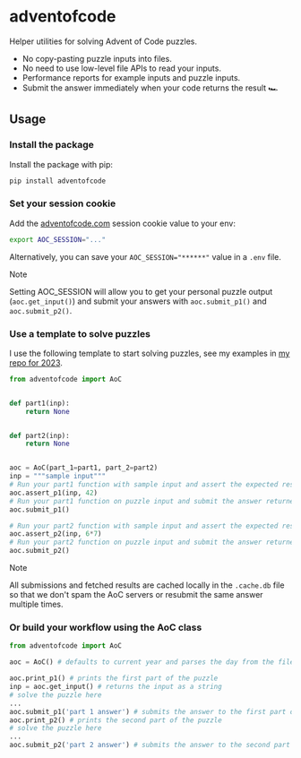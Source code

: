 # adventofcode

Helper utilities for solving Advent of Code puzzles.

* No copy-pasting puzzle inputs into files.
* No need to use low-level file APIs to read your inputs.
* Performance reports for example inputs and puzzle inputs.
* Submit the answer immediately when your code returns the result 🏎️

## Usage

### Install the package

Install the package with pip:
```bash
pip install adventofcode
```

### Set your session cookie

Add the [adventofcode.com](https://adventofcode.com) session cookie value to your env:

```bash
export AOC_SESSION="..."
```

Alternatively, you can save your `AOC_SESSION="******"` value in a `.env` file.

> [!NOTE]
> Setting AOC_SESSION will allow you to get your personal puzzle output (`aoc.get_input()`) and submit your answers with `aoc.submit_p1()` and `aoc.submit_p2()`.

### Use a template to solve puzzles

I use the following template to start solving puzzles, see my examples in [my repo for 2023](https://github.com/anze3db/adventofcode2023).

```python
from adventofcode import AoC


def part1(inp):
    return None


def part2(inp):
    return None


aoc = AoC(part_1=part1, part_2=part2)
inp = """sample input"""
# Run your part1 function with sample input and assert the expected result:
aoc.assert_p1(inp, 42)
# Run your part1 function on puzzle input and submit the answer returned:
aoc.submit_p1()

# Run your part2 function with sample input and assert the expected result:
aoc.assert_p2(inp, 6*7)
# Run your part2 function on puzzle input and submit the answer returned:
aoc.submit_p2()
```

> [!NOTE]
> All submissions and fetched results are cached locally in the `.cache.db` file so that we don't spam the AoC servers or resubmit the same answer multiple times.

### Or build your workflow using the AoC class

```python
from adventofcode import AoC

aoc = AoC() # defaults to current year and parses the day from the filename (e.g. 01.py will be day 1)

aoc.print_p1() # prints the first part of the puzzle
inp = aoc.get_input() # returns the input as a string
# solve the puzzle here
...
aoc.submit_p1('part 1 answer') # submits the answer to the first part of the puzzle
aoc.print_p2() # prints the second part of the puzzle
# solve the puzzle here
...
aoc.submit_p2('part 2 answer') # submits the answer to the second part of the puzzle
```
